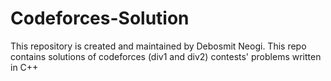 # Codeforces-Solution

This repository is created and maintained by Debosmit Neogi. This repo contains solutions of codeforces (div1 and div2) contests' problems written in C++
